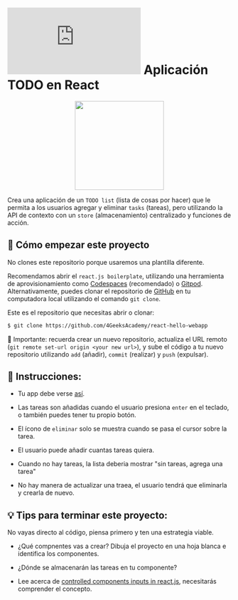 <!-- hide -->
# ![alt text](https://assets.breatheco.de/apis/img/images.php?blob&random&cat=icon&tags=breathecode,32) Aplicación TODO en React
<!-- endhide -->

<p align="center">
  <img height="200" src="https://github.com/breatheco-de/exercise-todo-list/blob/master/preview.gif?raw=true" />
</p>

Crea una aplicación de un `TODO list` (lista de cosas por hacer) que le permita a los usuarios agregar y eliminar `tasks` (tareas), pero utilizando la API de contexto con un `store` (almacenamiento) centralizado y funciones de acción.

<how-to-start>

## 🌱  Cómo empezar este proyecto

No clones este repositorio porque usaremos una plantilla diferente.  

Recomendamos abrir el `react.js boilerplate`, utilizando una herramienta de aprovisionamiento como [Codespaces](https://4geeks.com/es/lesson/tutorial-de-github-codespaces) (recomendado) o [Gitpod](https://4geeks.com/lesson/how-to-use-gitpod). Alternativamente, puedes clonar el repositorio de [GitHub](https://4geeks.com/es/how-to/como-clonar-un-repositorio-de-github) en tu computadora local utilizando el comando `git clone`.  

Este es el repositorio que necesitas abrir o clonar:  

```sh
$ git clone https://github.com/4GeeksAcademy/react-hello-webapp
```

🔎 Importante: recuerda crear un nuevo repositorio, actualiza el URL remoto (`git remote set-url origin <your new url>`), y sube el código a tu nuevo repositorio utilizando `add` (añadir), `commit` (realizar) y `push` (expulsar).

</how-to-start>

## 📝 Instrucciones:

+ Tu app debe verse [así](https://github.com/breatheco-de/exercise-todo-list/blob/master/preview.gif?raw=true).

+ Las tareas son añadidas cuando el usuario presiona `enter` en el teclado, o también puedes tener tu propio botón.

+ El ícono de `eliminar` solo se muestra cuando se pasa el cursor sobre la tarea.

+  El usuario puede añadir cuantas tareas quiera.

+ Cuando no hay tareas, la lista deberia mostrar "sin tareas, agrega una tarea"

+ No hay manera de actualizar una traea, el usuario tendrá que eliminarla y crearla de nuevo. 

## 💡 Tips para terminar este proyecto:

No vayas directo al código, piensa primero y ten una estrategia viable.

+ ¿Qué compnentes vas a crear? Dibuja el proyecto en una hoja blanca e identifica los componentes. 

+ ¿Dónde se almacenarán las tareas en tu componente?

+ Lee acerca de [controlled components inputs in react.js](https://www.youtube.com/watch?v=A6YxkyR_T8c), necesitarás comprender el concepto.

